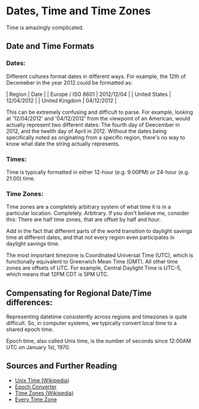# Dates, Time and Time Zones

Time is amazingly complicated.

## Date and Time Formats

### Dates:

Different cultures format dates in different ways.  For example, the 12th of Decemeber in the year 2012 could be formatted as:

  | Region            | Date       |
  | Europe / ISO 8601 | 2012/12/04 |
  | United States     | 12/04/2012 |
  | United Kingdom    | 04/12/2012 |

This can be extremely confusing and difficult to parse.  For example, looking at '12/04/2012' and '04/12/2012' from the viewpoint of an American, would actually represent two different dates: The fourth day of Deecember in 2012, and the twelth day of April in 2012.  Without the dates being specifically noted as originating from a specific region, there's no way to know what date the string actually represents.

### Times:

Time is typically formatted in either 12-hour (e.g. 9:00PM) or 24-hour (e.g. 21:00) time.

### Time Zones:

Time zones are a completely arbitrary system of what time it is in a particular location.  Completely. Arbitrary.  If you don't believe me, consider this:  There are half time zones, that are offset by half and hour.

Add in the fact that different parts of the world transition to daylight savings time at different dates, and that not every region even participates in daylight savings time.

The most important timezone is Coordinated Universal Time (UTC), which is functionally equivalent to Greenwich Mean Time (GMT).  All other time zones are offsets of UTC.  For example, Central Daylight Time is UTC-5, which means that 12PM CDT is 5PM UTC.

## Compensating for Regional Date/Time differences:

Representing datetime consistently across regions and timezones is quite difficult.  So, in computer systems, we typically convert local time to a shared epoch time.

Epoch time, also called Unix time, is the number of seconds since 12:00AM UTC on January 1st, 1970.

## Sources and Further Reading

* [Unix Time (Wikipedia)](http://en.wikipedia.org/wiki/Unix_time)
* [Epoch Converter](http://www.epochconverter.com/)
* [Time Zones (Wikipedia)](http://en.wikipedia.org/wiki/Time_zone)
* [Every Time Zone](http://everytimezone.com/)
